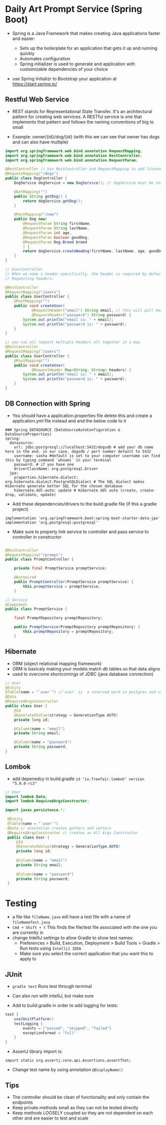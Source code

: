 # Daily Art Prompt Service (Spring Boot)

- Spring is a Java Framework that makes creating Java applications faster and easier:

  - Sets up the boilerplate for an application that gets it up and running quickly
  - Automates configuration
  - Spring initializer is used to generate and application with customizable dependencies of your choice

- use Spring Initializr to Bootstrap your application at https://start.spring.io/

## Restful Web Service

- REST stands for Representational State Transfer. It's an architectural pattern for creating web services. A RESTful service is one that implements that pattern and follows the naming conventions of big to small

- Example: owner/{id}/dog/{id}  (with this we can see that owner has dogs and can also have multiple)

```java
import org.springframework.web.bind.annotation.RequestMapping;
import org.springframework.web.bind.annotation.RestController;
import org.springframework.web.bind.annotation.RequestParam;

@RestController // Use RestController and RequestMapping to add listeners to the route
@RequestMapping("/dogs")
public class DogController {
    DogService dogService = new DogService(); // dogService must be instantiated so that we can use its methods

    @GetMapping("")
    public String getDog() {
        return dogService.getDog();
    }

    @PostMapping("/new")
    public Dog new(
        @RequestParam String firstName,
        @RequestParam String lastName,
        @RequestParam int age,
        @RequestParam boolean goodDog,
        @RequestParam Dog.Breed breed
        ) {
        return dogService.createNewDog(firstName, lastName, age, goodDog, breed);
    }
}
```

```java
// UserController
// When we name a header specifically, the header is required by default
// Requesting headers: 

@RestController
@RequestMapping("/users")
public class UserController {
    @PostMapping("")
    public void createUser(
            @RequestHeader("email") String email, // this will pull headers individually by key
            @RequestHeader("password") String password) {
        System.out.println("email is: " + email);
        System.out.println("password is: " + password);
    }
}

// you can all request multiple headers all together in a map
@RestController
@RequestMapping("/users")
public class UserController {
    @PostMapping("")
    public void createUser(
            @RequestHeader Map<String, String> headers) {
        System.out.println("email is: " + email);
        System.out.println("password is: " + password);
    }
}

```

## DB Connection with Spring

- You should have a application.properties file delete this and create a application.yml file instead and and the below code to it

```shell script
### Spring DATASOURCE (DataSourceAutoConfiguration & DataSourceProperties)
spring:
  datasource:
    url: jdbc:postgresql://localhost:5432/dogsdb # add your db name here in the end. in our case, dogsdb / port number default to 5432
    username: sasha #default is set to your computer username can find this by typing command `whoami` in your terminal
    password: # if you have one
    driverClassName: org.postgresql.Driver
  jpa:
    properties.hibernate.dialect: org.hibernate.dialect.PostgreSQLDialect # The SQL dialect makes Hibernate generate better SQL for the chosen database
    hibernate.ddl-auto: update # Hibernate ddl auto (create, create-drop, validate, update)
```

- Add these dependencies/drivers to the build.gradle file (if this a gradle project)

```shell script
implementation 'org.springframework.boot:spring-boot-starter-data-jpa'
implementation 'org.postgresql:postgresql'
```

- Make sure to properly link service to controller and pass service to controller in constructor

```java

@RestController
@RequestMapping("/prompt")
public class PromptController {

    private final PromptService promptService;

    @Autowired
    public PromptController(PromptService promptService) {
        this.promptService = promptService;
    }

// Service
@Component
public class PromptService {

    final PromptRepository promptRepository;

    public PromptService(PromptRepository promptRepository) {
        this.promptRepository = promptRepository;
    }
```

## Hibernate

- ORM (object relational mapping framework)
- ORM is basicaly making your models match db tables so that data aligns
- used to overcome shortcomings of JDBC (java database connection)


```java
// User
@Entity
@Table(name = "`user`") //'user' is  a reserved word in postgres and so it needs to be written with ``
@Data
@RequiredArgsConstructor
public class User {
    @Id
    @GeneratedValue(strategy = GenerationType.AUTO)
    private long id;

    @Column(name = "email")
    private String email;

    @Column(name = "password")
    private String password;
}

```

## Lombok

- add depenedcy in build.gradle `id "io.freefair.lombok" version "5.0.0-rc2"`

```java
// User
import lombok.Data;
import lombok.RequiredArgsConstructor;

import javax.persistence.*;

 @Entity
 @Table(name = "`user`")
 @Data // annotation creates getters and setters
 @RequiredArgsConstructor // creates an All Args Constructor
 public class User {
     @Id
     @GeneratedValue(strategy = GenerationType.AUTO)
     private long id;
 
     @Column(name = "email")
     private String email;
 
     @Column(name = "password")
     private String password;
 }
```

# Testing

- a file like `fileName.java` will have a test file with a name of `fileNameTest.java`
- `Cmd + Shift + t` This finds the file/test file associated with the one you are currently in
- change IntelliJ settings to allow Gradle to show test names: 
   - Preferences > Build, Execution, Deployment > Build Tools > Gradle > Run tests using `IntelliJ IDEA`
   - Make sure you select the correct application that you want this to apply to
 
## JUnit

 - `gradle test` Runs test through terminal
 
 - Can also run with intelliJ, but make sure
 
 - Add to build.gradle in order to add logging for tests:

```groovy
test {
	useJUnitPlatform()
	testLogging {
		events = ["passed", "skipped", "failed"]
		exceptionFormat = "full"
	}
}
```

- AssertJ library import is: 

`import static org.assertj.core.api.Assertions.assertThat;`

- Change test name by using annotation `@DisplayName()`

## Tips

- The controller should be clean of functionality and only contain the endpoints
- Keep private methods small as they can not be tested directly
- Keep methods LOOSELY coupled so they are not dependent on each other and are easier to test and scale